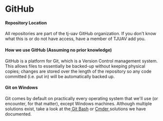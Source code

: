 # GitHub

#### Repository Location

All repositories are part of the tj-uav GitHub organization. If you don't know what this is or do not have access, have a member of TJUAV add you.

#### How we use GitHub \(Assuming no prior knowledge\)

GitHub is a platform for Git, which is a Version Control management system. This allows files to essentially be backed-up without keeping physical copies; changes are stored over the length of the repository so any code committed \(i.e. put in\) will be automatically backed up.

#### Git on Windows

Git comes by default on practically every operating system that we'll use \(or encounter, for that matter\), except Windows machines. Although multiple solutions exist, take a look at the[ Git Bash]() or [Cmder ](../../../software/cmder/)solutions we have documented.

